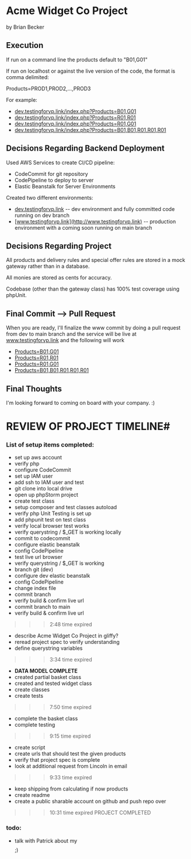 # Acme Widget Co Project

by Brian Becker

## Execution ##
If run on a command line the products default to "B01,G01" 

If run on localhost or against the live version of the code, the format is comma delimited:

Products=PROD1,PROD2,...,PROD3

For example:

* [dev.testingforvp.link/index.php?Products=B01,G01](http://dev.testingforvp.link/index.php?Products=B01,G01)
* [dev.testingforvp.link/index.php?Products=R01,R01](http://dev.testingforvp.link/index.php?Products=R01,R01)
* [dev.testingforvp.link/index.php?Products=R01,G01](http://dev.testingforvp.link/index.php?Products=R01,G01)
* [dev.testingforvp.link/index.php?Products=B01,B01,R01,R01,R01](http://dev.testingforvp.link/index.php?Products=B01,B01,R01,R01,R01)

## Decisions Regarding Backend Deployment ##
Used AWS Services to create CI/CD pipeline: 
* CodeCommit for git repository
* CodePipeline to deploy to server
* Elastic Beanstalk for Server Environments

Created two different environments:
* [dev.testingforvp.link](http://dev.testingforvp.link) -- dev environment and fully committed code running on dev branch
* [www.testingforvp.link](http://www.testingforvp.link) -- production environment with a coming soon running on main branch


## Decisions Regarding Project ##

All products and delivery rules and special offer rules are stored in a mock gateway rather than in a database.

All monies are stored as cents for accuracy.

Codebase (other than the gateway class) has 100% test coverage using phpUnit.

## Final Commit --> Pull Request ##

When you are ready, I'll finalize the www commit by doing a pull request from dev to main branch 
and the service will be live at www.testingforvp.link and the following will work
* [Products=B01,G01](http://www.testingforvp.link/index.php?Products=B01,G01)
* [Products=R01,R01](http://www.testingforvp.link/index.php?Products=R01,R01)
* [Products=R01,G01](http://www.testingforvp.link/index.php?Products=R01,G01)
* [Products=B01,B01,R01,R01,R01](http://www.testingforvp.link/index.php?Products=B01,B01,R01,R01,R01)

## Final Thoughts ##
I'm looking forward to coming on board with your company. :)


# REVIEW OF PROJECT TIMELINE#

### List of setup items completed: ###

* set up aws account
* verify php
* configure CodeCommit
* set up IAM user
* add ssh to IAM user and test
* git clone into local drive
* open up phpStorm project
* create test class
* setup composer and test classes autoload
* verify php Unit Testing is set up
* add phpunit test on test class
* verify local browser test works
* verify querystring / $_GET is working locally
* commit to codecommit
* configure elastic beanstalk
* config CodePipeline
* test live url browser
* verify querystring / $_GET is working
* branch git (dev)
* configure dev elastic beanstalk
* config CodePipeline
* change index file
* commit branch
* verify build & confirm live url
* commit branch to main
* verify build & confirm live url
>>>2:48 time expired
* describe Acme Widget Co Project in gliffy?
* reread project spec to verify understanding
* define querystring variables
>>>3:34 time expired
* **DATA MODEL COMPLETE**
* created partial basket class
* created and tested widget class
* create classes
* create tests
>>>7:50 time expired
* complete the basket class
* complete testing
>>>9:15 time expired
* create script
* create urls that should test the given products
* verify that project spec is complete
* look at additional request from Lincoln in email
>>>9:33 time expired
* keep shipping from calculating if now products
* create readme 
* create a public sharable account on github and push repo over
>>>10:31 time expired
>>>PROJECT COMPLETED

### todo: ###
* talk with Patrick about my $$$$ ;)


